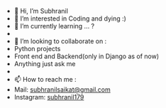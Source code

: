 - 👋 Hi, I’m Subhranil
- 👀 I’m interested in Coding and dying :) 
- 🌱 I’m currently learning ... ?
- 
- 💞️ I’m looking to collaborate on : 
- Python projects 
- Front end and Backend(only in Django as of now)
- Anything just ask me
- 
- 📫 How to reach me :
- Mail: subhranilsaikat@gmail.com
- Instagram: [subhranil179](https://instagram.com/subhranil179)

<!---
subhranil-179/subhranil-179 is a ✨ special ✨ repository because its `README.md` (this file) appears on your GitHub profile.
You can click the Preview link to take a look at your changes.
--->
